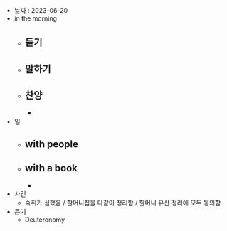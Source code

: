 - 날짜 : 2023-06-20
- in the morning
	- 듣기
		- 
	- 말하기
		-  
	- 찬양
		- 
		- 
- 일
	- with people
		- 
	- with a book
		- 
		- 
- 사건
	- 숙취가 심했음 / 할머니집을 다같이 정리함 / 할머니 유산 정리에 모두 동의함
- 듣기
	- Deuteronomy 
